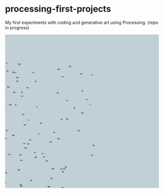 # processing-first-projects
 My first experiments with coding and generative art using Processing. (repo in progress)

![code generated Birds flying on a pale blue sky](https://github.com/EmilieRuah/processing-first-projects/blob/main/looking_for_murmuration/looking_for_murmuration.jpg)
